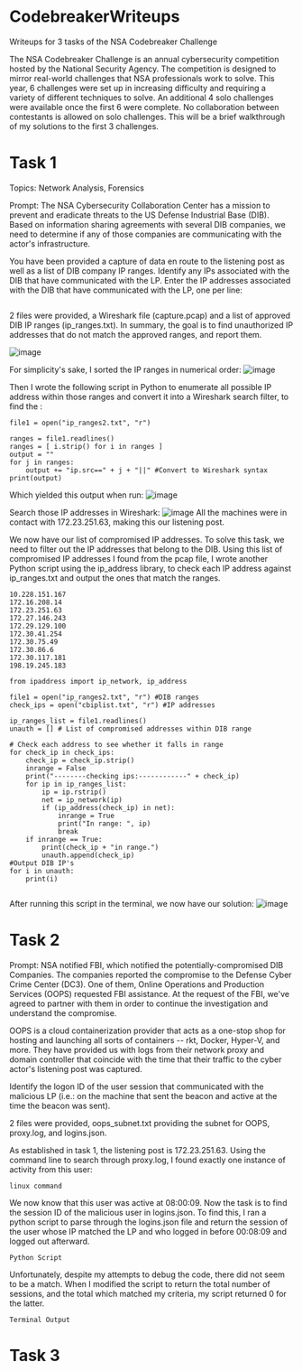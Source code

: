 # CodebreakerWriteups
Writeups for 3 tasks of the NSA Codebreaker Challenge

The NSA Codebreaker Challenge is an annual cybersecurity competition hosted by the National Security Agency. The competition is designed to mirror real-world challenges that NSA professionals work to solve. This year, 6 challenges were set up in increasing difficulty and requiring a variety of different techniques to solve. An additional 4 solo challenges were available once the first 6 were complete. No collaboration between contestants is allowed on solo challenges. 
This will be a brief walkthrough of my solutions to the first 3 challenges.

# Task 1
Topics: Network Analysis, Forensics

Prompt: The NSA Cybersecurity Collaboration Center has a mission to prevent and eradicate threats to the US Defense Industrial Base (DIB). Based on information sharing agreements with several DIB companies, we need to determine if any of those companies are communicating with the actor's infrastructure.

You have been provided a capture of data en route to the listening post as well as a list of DIB company IP ranges. Identify any IPs associated with the DIB that have communicated with the LP.
Enter the IP addresses associated with the DIB that have communicated with the LP, one per line: 
```
```


2 files were provided, a Wireshark file (capture.pcap) and a list of approved DIB IP ranges (ip_ranges.txt). In summary, the goal is to find unauthorized IP addresses that do not match the approved ranges, and report them.

![image](https://media.github.tamu.edu/user/17583/files/d6b66980-c7f0-11ec-8438-6784c7669612)

For simplicity's sake, I sorted the IP ranges in numerical order:
![image](https://media.github.tamu.edu/user/17583/files/ea1b0200-c7fb-11ec-8a44-d322caa371d5)

Then I wrote the following script in Python to enumerate all possible IP address within those ranges and convert it into a Wireshark search filter, to find the :
```
file1 = open("ip_ranges2.txt", "r")

ranges = file1.readlines()
ranges = [ i.strip() for i in ranges ]
output = ""
for j in ranges:
	output += "ip.src==" + j + "||" #Convert to Wireshark syntax
print(output)
```
Which yielded this output when run:
![image](https://media.github.tamu.edu/user/17583/files/83a6db80-c81d-11ec-816e-d9560e514fd1)

Search those IP addresses in Wireshark:
![image](https://media.github.tamu.edu/user/17583/files/121b5d00-c81e-11ec-9aa1-ff8d3900391f)
All the machines were in contact with 172.23.251.63, making this our listening post. 

We now have our list of compromised IP addresses. To solve this task, we need to filter out the IP addresses that belong to the DIB.
Using this list of compromised IP addresses I found from the pcap file, I wrote another Python script using the ip_address library, to check each IP address against ip_ranges.txt and output the ones that match the ranges.
``` IP Addresses:
10.228.151.167
172.16.208.14
172.23.251.63
172.27.146.243
172.29.129.100
172.30.41.254
172.30.75.49
172.30.86.6
172.30.117.181
198.19.245.183
```

``` 
from ipaddress import ip_network, ip_address

file1 = open("ip_ranges2.txt", "r") #DIB ranges
check_ips = open("cbiplist.txt", "r") #IP addresses

ip_ranges_list = file1.readlines()
unauth = [] # List of compromised addresses within DIB range

# Check each address to see whether it falls in range
for check_ip in check_ips:
	check_ip = check_ip.strip()
	inrange = False
	print("--------checking ips:------------" + check_ip)
	for ip in ip_ranges_list:
		ip = ip.rstrip()
		net = ip_network(ip)
		if (ip_address(check_ip) in net):
			inrange = True
			print("In range: ", ip)
			break
	if inrange == True:
		print(check_ip + "in range.")
		unauth.append(check_ip)
#Output DIB IP's
for i in unauth:
	print(i)
		
```
After running this script in the terminal, we now have our solution:
![image](https://media.github.tamu.edu/user/17583/files/5827ef00-c825-11ec-994c-b980be592fd2)


# Task 2

Prompt: NSA notified FBI, which notified the potentially-compromised DIB Companies. The companies reported the compromise to the Defense Cyber Crime Center (DC3). One of them, Online Operations and Production Services (OOPS) requested FBI assistance. At the request of the FBI, we've agreed to partner with them in order to continue the investigation and understand the compromise.

OOPS is a cloud containerization provider that acts as a one-stop shop for hosting and launching all sorts of containers -- rkt, Docker, Hyper-V, and more. They have provided us with logs from their network proxy and domain controller that coincide with the time that their traffic to the cyber actor's listening post was captured.

Identify the logon ID of the user session that communicated with the malicious LP (i.e.: on the machine that sent the beacon and active at the time the beacon was sent).

2 files were provided, oops_subnet.txt providing the subnet for OOPS, proxy.log, and logins.json.

As established in task 1, the listening post is 172.23.251.63. Using the command line to search through proxy.log, I found exactly one instance of activity from this user:
```
linux command
```
We now know that this user was active at 08:00:09. Now the task is to find the session ID of the malicious user in logins.json. To find this, I ran a python script to parse through the logins.json file and return the session of the user whose IP matched the LP and who logged in before 00:08:09 and logged out afterward.

```
Python Script
```

Unfortunately, despite my attempts to debug the code, there did not seem to be a match. When I modified the script to return the total number of sessions, and the total which matched my criteria, my script returned 0 for the latter.

```
Terminal Output
```

# Task 3



